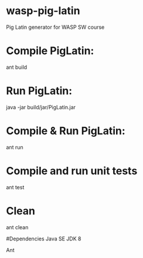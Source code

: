 # wasp-pig-latin
Pig Latin generator for WASP SW course

# Compile PigLatin:
ant build

# Run PigLatin:
java -jar build/jar/PigLatin.jar

# Compile & Run PigLatin:
ant run

# Compile and run unit tests
ant test

# Clean
ant clean

#Dependencies
Java SE JDK 8

Ant
